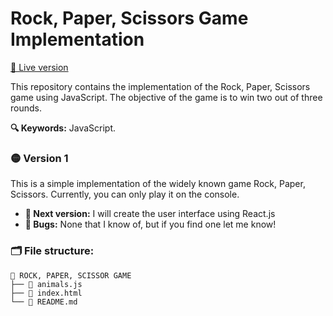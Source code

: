 # Rock, Paper, Scissors Game Implementation

[🔗 Live version](https://judithsanchez.github.io/rock-paper-scissors/)

This repository contains the implementation of the Rock, Paper, Scissors game using JavaScript. The objective of the game is to win two out of three rounds.

**🔍 Keywords:** JavaScript.

### 🟡 Version 1

This is a simple implementation of the widely known game Rock, Paper, Scissors. Currently, you can only play it on the console.

- **🌱 Next version:** I will create the user interface using React.js
- **👾 Bugs:** None that I know of, but if you find one let me know!

### 🗂️ File structure:

    📗 ROCK, PAPER, SCISSOR GAME
    ├── 💛 animals.js
    ├── 📄 index.html
    └── 📖 README.md
